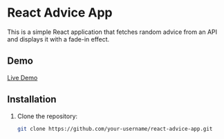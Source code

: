 # React Advice App

This is a simple React application that fetches random advice from an API and displays it with a fade-in effect.

## Demo

[Live Demo]([https://example.com](https://advice-generator-eosin-three.vercel.app/))

## Installation

1. Clone the repository:

   ```bash
   git clone https://github.com/your-username/react-advice-app.git
